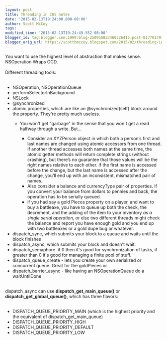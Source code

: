 ```yaml
---
layout: post
title: Threading in IOS notes
date: '2015-02-13T19:24:00.000-08:00'
author: Scott McCoy
tags: 
modified_time: '2015-02-13T19:24:49.552-08:00'
blogger_id: tag:blogger.com,1999:blog-250956833460526415.post-817701791019310262
blogger_orig_url: https://scotthmccoy.blogspot.com/2015/02/threading-in-ios-notes.html
---
```


You want to use the highest level of abstraction that makes sense. NSOperation Wraps GCD.<br /><br />Different threading tools:<br /><br /><ul><li>NSOperation, NSOperationQueue</li><li>performSelectorInBackground&nbsp;</li><li>NSLock</li><li>@synchronized</li><li>atomic properties, which are like an @synchronized(self) block around the property. They're pretty much useless.</li><ul><li>You won't get "garbage" in the sense that you won't get a read halfway through a write. But...</li><ul><li>Consider an XYZPerson object in which both a person’s first and last names are changed using atomic accessors from one thread. If another thread accesses both names at the same time, the atomic getter methods will return complete strings (without crashing), but there’s no guarantee that those values will be the right names relative to each other. If the first name is accessed before the change, but the last name is accessed after the change, you’ll end up with an inconsistent, mismatched pair of names.</li><li>Also consider a balance and currencyType pair of properties. If you convert your balance from dollars to pennies and back, the operation has to be serially queued.</li><li>if you had say a gold Pieces property on a player, and want to buy a battleaxe, you have to queue up both the check, the decrement, and the adding of the item to your inventory&nbsp;<i>as a single serial operation</i>, or else two different threads might check the balance and report you have enough gold and you end up with two battleaxes or a gold dupe bug or whatever.</li></ul></ul><li>dispatch_sync,&nbsp;which submits your&nbsp;block to a queue and waits until the block finishes</li><li>dispatch_async, which submits your block and doesn't wait.</li><li>dispatch_semaphore. if 0 then it's good for synchronization of tasks, if greater than 0 it's good for managing a finite pool of stuff.</li><li>dispatch_queue_create - lets you create your own serialized or concurrent queue. Great for the goldPieces or&nbsp;</li><li>dispatch_barrier_async - like having an NSOperationQueue do a waitUntilDone</li></ul><br />dispatch_async can use <b>dispatch_get_main_queue()</b> or <b>dispatch_get_global_queue()</b>, which has three flavors:<br /><br /><ul><li>DISPATCH_QUEUE_PRIORITY_MAIN (which is the highest priority and the equivalent of&nbsp;dispatch_get_main_queue)</li><li>DISPATCH_QUEUE_PRIORITY_HIGH</li><li>DISPATCH_QUEUE_PRIORITY_DEFAULT</li><li>DISPATCH_QUEUE_PRIORITY_LOW</li></ul><div><br /></div>